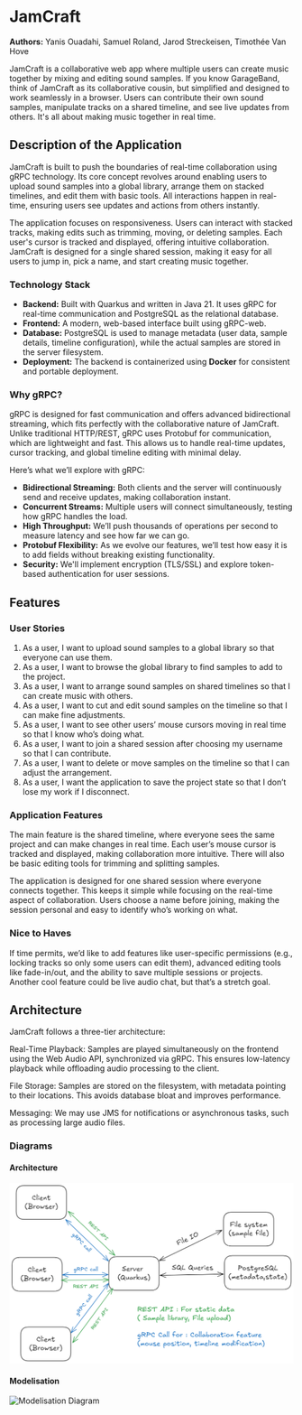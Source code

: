 # **JamCraft**

**Authors:** Yanis Ouadahi, Samuel Roland, Jarod Streckeisen, Timothée Van Hove

JamCraft is a collaborative web app where multiple users can create music together by mixing and editing sound samples. If you know GarageBand, think of JamCraft as its collaborative cousin, but simplified and designed to work seamlessly in a browser. Users can contribute their own sound samples, manipulate tracks on a shared timeline, and see live updates from others. It's all about making music together in real time.

## **Description of the Application**

JamCraft is built to push the boundaries of real-time collaboration using gRPC technology. Its core concept revolves around enabling users to upload sound samples into a global library, arrange them on stacked timelines, and edit them with basic tools. All interactions happen in real-time, ensuring users see updates and actions from others instantly.

The application focuses on responsiveness. Users can interact with stacked tracks, making edits such as trimming, moving, or deleting samples. Each user's cursor is tracked and displayed, offering intuitive collaboration. JamCraft is designed for a single shared session, making it easy for all users to jump in, pick a name, and start creating music together.

### **Technology Stack**

- **Backend:** Built with Quarkus and written in Java 21. It uses gRPC for real-time communication and PostgreSQL as the relational database.
- **Frontend:** A modern, web-based interface built using gRPC-web.
- **Database:** PostgreSQL is used to manage metadata (user data, sample details, timeline configuration), while the actual samples are stored in the server filesystem.
- **Deployment:** The backend is containerized using **Docker** for consistent and portable deployment.

### **Why gRPC?**

gRPC is designed for fast communication and offers advanced bidirectional streaming, which fits perfectly with the collaborative nature of JamCraft. Unlike traditional HTTP/REST, gRPC uses Protobuf for communication, which are lightweight and fast. This allows us to handle real-time updates, cursor tracking, and global timeline editing with minimal delay.

Here’s what we’ll explore with gRPC:

- **Bidirectional Streaming:** Both clients and the server will continuously send and receive updates, making collaboration instant.
- **Concurrent Streams:** Multiple users will connect simultaneously, testing how gRPC handles the load.
- **High Throughput:** We’ll push thousands of operations per second to measure latency and see how far we can go.
- **Protobuf Flexibility:** As we evolve our features, we’ll test how easy it is to add fields without breaking existing functionality.
- **Security:** We'll implement encryption (TLS/SSL) and explore token-based authentication for user sessions.

## **Features**

### **User Stories**

1. As a user, I want to upload sound samples to a global library so that everyone can use them.
2. As a user, I want to browse the global library to find samples to add to the project.
3. As a user, I want to arrange sound samples on shared timelines so that I can create music with others.
4. As a user, I want to cut and edit sound samples on the timeline so that I can make fine adjustments.
5. As a user, I want to see other users’ mouse cursors moving in real time so that I know who’s doing what.
6. As a user, I want to join a shared session after choosing my username so that I can contribute.
7. As a user, I want to delete or move samples on the timeline so that I can adjust the arrangement.
8. As a user, I want the application to save the project state so that I don’t lose my work if I disconnect.

### **Application Features**

 The main feature is the shared timeline, where everyone sees the same project and can make changes in real time. Each user’s mouse cursor is tracked and displayed, making collaboration more intuitive. There will also be basic editing tools for trimming and splitting samples.

The application is designed for one shared session where everyone connects together. This keeps it simple while focusing on the real-time aspect of collaboration. Users choose a name before joining, making the session personal and easy to identify who’s working on what.

### **Nice to Haves**

If time permits, we’d like to add features like user-specific permissions (e.g., locking tracks so only some users can edit them), advanced editing tools like fade-in/out, and the ability to save multiple sessions or projects. Another cool feature could be live audio chat, but that’s a stretch goal.

## **Architecture**

JamCraft follows a three-tier architecture:

Real-Time Playback: Samples are played simultaneously on the frontend using the Web Audio API, synchronized via gRPC. This ensures low-latency playback while offloading audio processing to the client.

File Storage: Samples are stored on the filesystem, with metadata pointing to their locations. This avoids database bloat and improves performance.

Messaging: We may use JMS for notifications or asynchronous tasks, such as processing large audio files.

### Diagrams

#### Architecture

![Architecture Diagram](AMT-JamCraft-architecture.png)

#### Modelisation

![Modelisation Diagram](AMT-JamCraft-modélisation.png)
